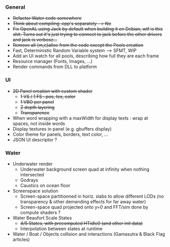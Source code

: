 ### General
+ ~~Refactor Water code somewhere~~
+ ~~Think about compiling .cpp's separately --> No~~
+ ~~Fix OpenAL using Jack by default when building it on Debian, wtf is this shit. Turns out it's
just trying to connect to jack before the other drivers and jack is verbose...~~
+ ~~Remove all {m,c}alloc from the code except the Pools creation~~
+ Fast, Deterministic Random Variable system --> SFMT, WIP
+ Add an UI watch for all pools, describing how full they are each frame
+ Resource manager (Fonts, Images, ...)
+ Render commands from DLL to platform

### UI
- ~~2D Panel creation with custom shader~~
    - ~~1 VS / 1 FS : pos, tex, color~~
    - ~~1 VBO per panel~~
    - ~~Z depth layering~~
    - ~~Transparence~~
- When word wrapping with a maxWidth for display texts : wrap at spaces, not inside words
- Display textures in panel (e.g. gbuffers display)
- Color theme for panels, borders, text color, ...
- JSON UI descriptor ?

### Water
- Underwater render
    - Underwater background screen quad at infinity when nothing intersected
    - Godrays
    - Caustics on ocean floor
- Screenspace solution
    - Screen-space partitionned in horiz. slabs to allow different LODs (no transparency & other
    demanding effects for far away water)
    - Screen-space quad projected onto y=0 and FFT/sim done by compute shaders ?
- Water Beaufort Scale States
    - ~~4/5 States, with precomputed HTidle0 (and other init data)~~
    - Interpolation between states at runtime
- Water / Boat / Objects collision and interactions (Gamasutra & Black Flag articles)
